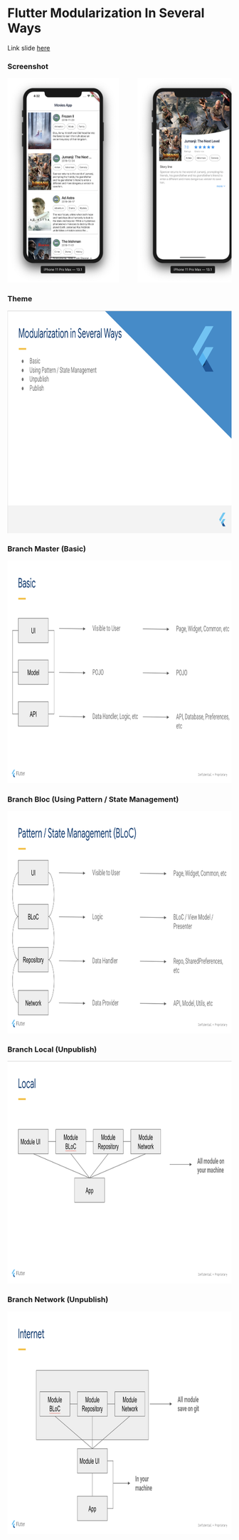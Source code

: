 # Flutter Modularization In Several Ways

Link slide <a href="https://docs.google.com/presentation/d/1Sngu8iRVzfYG5IETJq7kWVOidOrNQYcPE8VbgEZAa5E/edit?usp=sharing">here</a>

### Screenshot

<pre>
<img src="image/image1.png" width="250" height="460">     <img src="image/image2.png" width="250" height="460">
</pre>

### Theme

<pre>
<img src="image/materi1.png" width="850" height="500">
</pre>

### Branch Master (Basic)

<pre>
<img src="image/materi2.png" width="850" height="500">
</pre>

### Branch Bloc (Using Pattern / State Management)

<pre>
<img src="image/materi3.png" width="850" height="500">
</pre>

### Branch Local (Unpublish)

<pre>
<img src="image/materi4.png" width="850" height="500">
</pre>

### Branch Network (Unpublish)

<pre>
<img src="image/materi5.png" width="850" height="500">
</pre>
